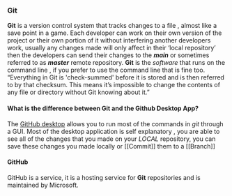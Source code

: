 ### Git
**Git** is a version control system that tracks changes to a file , almost like a save point in a game. Each developer can work on their own version of the project or their own portion of it without interfering another developers work, usually any changes made will only affect in their ‘local repository’ then the developers can send their changes to the _**main**_ or sometimes referred to as _**master**_ remote repository. **Git** is the *software* that runs on the command line , if you prefer to use the command line that is fine too. “Everything in Git is 'check-summed' before it is stored and is then referred to by that checksum. This means it’s impossible to change the contents of any file or directory without Git knowing about it.”

#### What is the difference between Git and the Github Desktop App?
The [GitHub desktop](https://desktop.github.com/download/) allows you to run most of the commands in _git_ through a GUI. Most of the desktop application is self explanatory , you are able to see all of the changes that you made on your *LOCAL* repository, you can save these changes you made locally or [[Commit]] them to a [[Branch]]

#### GitHub 
GitHub is a service, it is a hosting service for **Git** repositories and is maintained by Microsoft. 

